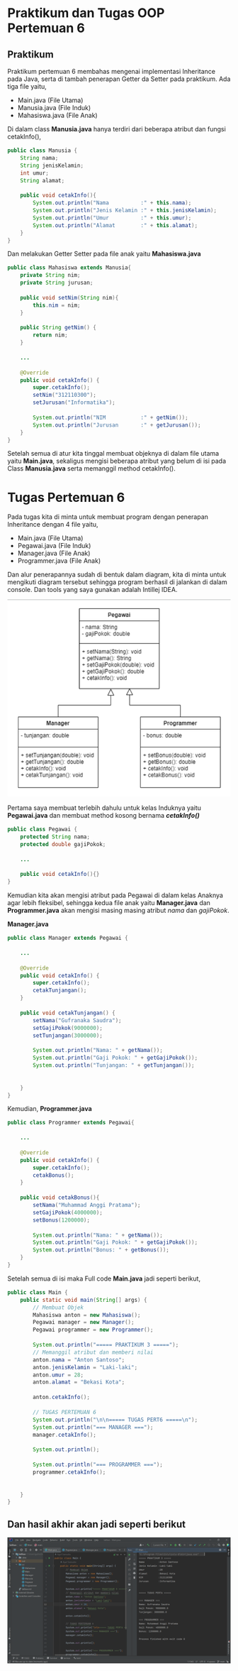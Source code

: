 # Praktikum dan Tugas OOP Pertemuan 6

## Praktikum

Praktikum pertemuan 6 membahas mengenai implementasi Inheritance pada Java, serta di tambah penerapan Getter da Setter pada praktikum. Ada tiga file yaitu,
- Main.java (File Utama)
- Manusia.java (File Induk)
- Mahasiswa.java (File Anak)

Di dalam class **Manusia.java** hanya terdiri dari beberapa atribut dan fungsi cetakInfo(),
```java
public class Manusia {
    String nama;
    String jenisKelamin;
    int umur;
    String alamat;

    public void cetakInfo(){
        System.out.println("Nama          :" + this.nama);
        System.out.println("Jenis Kelamin :" + this.jenisKelamin);
        System.out.println("Umur          :" + this.umur);
        System.out.println("Alamat        :" + this.alamat);
    }
}
```

Dan melakukan Getter Setter pada file anak yaitu **Mahasiswa.java**
```java
public class Mahasiswa extends Manusia{
    private String nim;
    private String jurusan;

    public void setNim(String nim){
        this.nim = nim;
    }
    
    public String getNim() {
        return nim;
    }
    
    ...
    
    @Override
    public void cetakInfo() {
        super.cetakInfo();
        setNim("312110300");
        setJurusan("Informatika");

        System.out.println("NIM           :" + getNim());
        System.out.println("Jurusan       :" + getJurusan());
    }
}
```

Setelah semua di atur kita tinggal membuat objeknya di dalam file utama yaitu **Main.java**, sekaligus mengisi beberapa atribut yang belum di isi pada Class **Manusia.java** serta memanggil method cetakInfo().

# Tugas Pertemuan 6

Pada tugas kita di minta untuk membuat program dengan penerapan Inheritance dengan 4 file yaitu,
- Main.java (File Utama)
- Pegawai.java (File Induk)
- Manager.java (File Anak)
- Programmer.java (File Anak)

Dan alur penerapannya sudah di bentuk dalam diagram, kita di minta untuk mengikuti diagram tersebut sehingga program berhasil di jalankan di dalam console. Dan tools yang saya gunakan adalah Intillej IDEA.

![diagram](https://raw.githubusercontent.com/AgufSamudra/OOP-Pert6-TugasPraktikum/main/tugas.png)

Pertama saya membuat terlebih dahulu untuk kelas Induknya yaitu **Pegawai.java** dan membuat method kosong bernama ***cetakInfo()***
```java
public class Pegawai {
    protected String nama;
    protected double gajiPokok;

    ...

    public void cetakInfo(){}
}
```

Kemudian kita akan mengisi atribut pada Pegawai di dalam kelas Anaknya agar lebih fleksibel, sehingga kedua file anak yaitu **Manager.java** dan **Programmer.java** akan mengisi masing masing atribut *nama* dan *gajiPokok*.

**Manager.java**
```java
public class Manager extends Pegawai {
    
    ...

    @Override
    public void cetakInfo() {
        super.cetakInfo();
        cetakTunjangan();
    }

    public void cetakTunjangan() {
        setNama("Gufranaka Saudra");
        setGajiPokok(9000000);
        setTunjangan(3000000);

        System.out.println("Nama: " + getNama());
        System.out.println("Gaji Pokok: " + getGajiPokok());
        System.out.println("Tunjangan: " + getTunjangan());


    }
}
```

Kemudian, **Programmer.java**
```java
public class Programmer extends Pegawai{

    ...

    @Override
    public void cetakInfo() {
        super.cetakInfo();
        cetakBonus();
    }

    public void cetakBonus(){
        setNama("Muhammad Anggi Pratama");
        setGajiPokok(4000000);
        setBonus(1200000);

        System.out.println("Nama: " + getNama());
        System.out.println("Gaji Pokok: " + getGajiPokok());
        System.out.println("Bonus: " + getBonus());
    }
}
```

Setelah semua di isi maka Full code **Main.java** jadi seperti berikut,
```java
public class Main {
    public static void main(String[] args) {
        // Membuat Objek
        Mahasiswa anton = new Mahasiswa();
        Pegawai manager = new Manager();
        Pegawai programmer = new Programmer();

        System.out.println("===== PRAKTIKUM 3 =====");
        // Memanggil atribut dan memberi nilai
        anton.nama = "Anton Santoso";
        anton.jenisKelamin = "Laki-laki";
        anton.umur = 28;
        anton.alamat = "Bekasi Kota";

        anton.cetakInfo();

        // TUGAS PERTEMUAN 6
        System.out.println("\n\n===== TUGAS PERT6 =====\n");
        System.out.println("=== MANAGER ===");
        manager.cetakInfo();

        System.out.println();

        System.out.println("=== PROGRAMMER ===");
        programmer.cetakInfo();


    }
}
```

## Dan hasil akhir akan jadi seperti berikut

![output](https://github.com/AgufSamudra/OOP-Pert6-TugasPraktikum/blob/main/Screenshot%20(17).png?raw=true)

